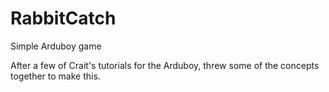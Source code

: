 # RabbitCatch
Simple Arduboy game

After a few of Crait's tutorials for the Arduboy, threw some of the concepts together to make this. 
